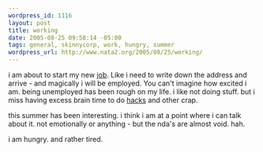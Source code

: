 ```yaml
--- 
wordpress_id: 1116
layout: post
title: working
date: 2005-08-25 09:58:14 -05:00
tags: general, skinnycorp, work, hungry, summer
wordpress_url: http://www.nata2.org/2005/08/25/working/
---
```

i am about to start my new <a href="http://www.skinnycorp.com">job</a>. Like i need to write down the address and arrive - and magically i will be employed. You can't imagine how excited i am. being unemployed has been rough on my life. i like not doing stuff. but i miss having excess brain time to do <a href="http://blogs.nata2.org/ag/flickr">hacks</a> and other crap. 

this summer has been interesting. i think i am at a point where i can talk about it. not emotionally or anything - but the nda's are almost void. hah. 

i am hungry. and rather tired. 

